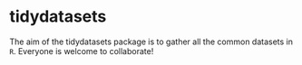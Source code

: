 # tidydatasets

<!-- badges: start -->
<!-- badges: end -->

The aim of the tidydatasets package is to gather all the common datasets in `R`. Everyone is welcome to collaborate!
